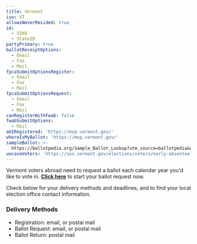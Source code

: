 ```yaml
---
title: Vermont
iso: VT
allowsNeverResided: true
id:
  - SSN4
  - StateID
partyPrimary: true
ballotReceiptOptions:
  - Email
  - Fax
  - Mail
fpcaSubmitOptionsRegister:
  - Email
  - Fax
  - Mail
fpcaSubmitOptionsRequest:
  - Email
  - Fax
  - Mail
canRegisterWithFwab: false
fwabSubmitOptions:
  - Mail
amIRegistered: 'https://mvp.vermont.gov/'
whereIsMyBallot: 'https://mvp.vermont.gov/'
sampleBallot: >-
  https://ballotpedia.org/Sample_Ballot_Lookup?utm_source=ballotpedia&utm_campaign=sample_ballot_frontpage
uocavaVoters: 'https://sos.vermont.gov/elections/voters/early-absentee-voting/#military'
---
```

Vermont voters abroad need to request a ballot each calendar year you'd like to vote in. [**Click here**](https://www.votefromabroad.org) to start your ballot request now.

Check below for your delivery methods and deadlines, and to find your local election office contact information.

### Delivery Methods

* Registration: email, or postal mail
* Ballot Request: email, or postal mail
* Ballot Return: postal mail
